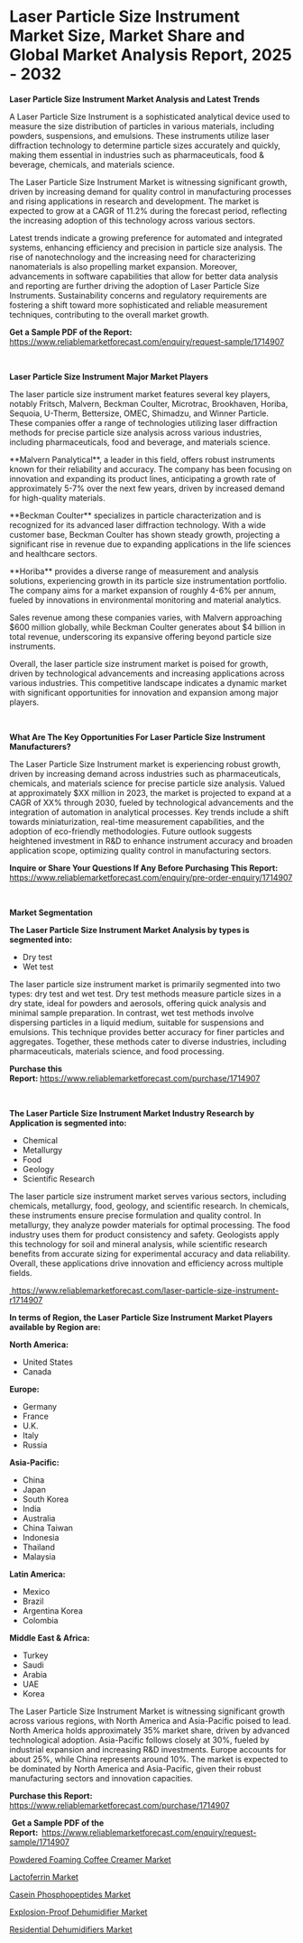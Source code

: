 <p><h1>Laser Particle Size Instrument Market Size, Market Share and Global Market Analysis Report, 2025 - 2032</h1></p><p><strong>Laser Particle Size Instrument Market Analysis and Latest Trends</strong></p>
<p><p>A Laser Particle Size Instrument is a sophisticated analytical device used to measure the size distribution of particles in various materials, including powders, suspensions, and emulsions. These instruments utilize laser diffraction technology to determine particle sizes accurately and quickly, making them essential in industries such as pharmaceuticals, food & beverage, chemicals, and materials science.</p><p>The Laser Particle Size Instrument Market is witnessing significant growth, driven by increasing demand for quality control in manufacturing processes and rising applications in research and development. The market is expected to grow at a CAGR of 11.2% during the forecast period, reflecting the increasing adoption of this technology across various sectors.</p><p>Latest trends indicate a growing preference for automated and integrated systems, enhancing efficiency and precision in particle size analysis. The rise of nanotechnology and the increasing need for characterizing nanomaterials is also propelling market expansion. Moreover, advancements in software capabilities that allow for better data analysis and reporting are further driving the adoption of Laser Particle Size Instruments. Sustainability concerns and regulatory requirements are fostering a shift toward more sophisticated and reliable measurement techniques, contributing to the overall market growth.</p></p>
<p><strong>Get a Sample PDF of the Report:&nbsp;</strong> <a href="https://www.reliablemarketforecast.com/enquiry/request-sample/1714907?utm_campaign=1197&utm_medium=2&utm_source=Github&utm_content=ia&utm_term=28032025&utm_id=laser-particle-size-instrument">https://www.reliablemarketforecast.com/enquiry/request-sample/1714907</a></p>
<p>&nbsp;</p>
<p><strong>Laser Particle Size Instrument Major Market Players</strong></p>
<p><p>The laser particle size instrument market features several key players, notably Fritsch, Malvern, Beckman Coulter, Microtrac, Brookhaven, Horiba, Sequoia, U-Therm, Bettersize, OMEC, Shimadzu, and Winner Particle. These companies offer a range of technologies utilizing laser diffraction methods for precise particle size analysis across various industries, including pharmaceuticals, food and beverage, and materials science.</p><p>**Malvern Panalytical**, a leader in this field, offers robust instruments known for their reliability and accuracy. The company has been focusing on innovation and expanding its product lines, anticipating a growth rate of approximately 5-7% over the next few years, driven by increased demand for high-quality materials.</p><p>**Beckman Coulter** specializes in particle characterization and is recognized for its advanced laser diffraction technology. With a wide customer base, Beckman Coulter has shown steady growth, projecting a significant rise in revenue due to expanding applications in the life sciences and healthcare sectors.</p><p>**Horiba** provides a diverse range of measurement and analysis solutions, experiencing growth in its particle size instrumentation portfolio. The company aims for a market expansion of roughly 4-6% per annum, fueled by innovations in environmental monitoring and material analytics.</p><p>Sales revenue among these companies varies, with Malvern approaching $600 million globally, while Beckman Coulter generates about $4 billion in total revenue, underscoring its expansive offering beyond particle size instruments. </p><p>Overall, the laser particle size instrument market is poised for growth, driven by technological advancements and increasing applications across various industries. This competitive landscape indicates a dynamic market with significant opportunities for innovation and expansion among major players.</p></p>
<p>&nbsp;</p>
<p><strong>What Are The Key Opportunities For Laser Particle Size Instrument Manufacturers?</strong></p>
<p><p>The Laser Particle Size Instrument market is experiencing robust growth, driven by increasing demand across industries such as pharmaceuticals, chemicals, and materials science for precise particle size analysis. Valued at approximately $XX million in 2023, the market is projected to expand at a CAGR of XX% through 2030, fueled by technological advancements and the integration of automation in analytical processes. Key trends include a shift towards miniaturization, real-time measurement capabilities, and the adoption of eco-friendly methodologies. Future outlook suggests heightened investment in R&D to enhance instrument accuracy and broaden application scope, optimizing quality control in manufacturing sectors.</p></p>
<p><strong>Inquire or Share Your Questions If Any Before Purchasing This Report:</strong> <a href="https://www.reliablemarketforecast.com/enquiry/pre-order-enquiry/1714907?utm_campaign=1197&utm_medium=2&utm_source=Github&utm_content=ia&utm_term=28032025&utm_id=laser-particle-size-instrument">https://www.reliablemarketforecast.com/enquiry/pre-order-enquiry/1714907</a></p>
<p>&nbsp;</p>
<p><strong>Market Segmentation</strong></p>
<p><strong>The Laser Particle Size Instrument Market Analysis by types is segmented into:</strong></p>
<p><ul><li>Dry test</li><li>Wet test</li></ul></p>
<p><p>The laser particle size instrument market is primarily segmented into two types: dry test and wet test. Dry test methods measure particle sizes in a dry state, ideal for powders and aerosols, offering quick analysis and minimal sample preparation. In contrast, wet test methods involve dispersing particles in a liquid medium, suitable for suspensions and emulsions. This technique provides better accuracy for finer particles and aggregates. Together, these methods cater to diverse industries, including pharmaceuticals, materials science, and food processing.</p></p>
<p><strong>Purchase this Report:&nbsp;</strong><a href="https://www.reliablemarketforecast.com/purchase/1714907?utm_campaign=1197&utm_medium=2&utm_source=Github&utm_content=ia&utm_term=28032025&utm_id=laser-particle-size-instrument">https://www.reliablemarketforecast.com/purchase/1714907</a></p>
<p>&nbsp;</p>
<p><strong>The Laser Particle Size Instrument Market Industry Research by Application is segmented into:</strong></p>
<p><ul><li>Chemical</li><li>Metallurgy</li><li>Food</li><li>Geology</li><li>Scientific Research</li></ul></p>
<p><p>The laser particle size instrument market serves various sectors, including chemicals, metallurgy, food, geology, and scientific research. In chemicals, these instruments ensure precise formulation and quality control. In metallurgy, they analyze powder materials for optimal processing. The food industry uses them for product consistency and safety. Geologists apply this technology for soil and mineral analysis, while scientific research benefits from accurate sizing for experimental accuracy and data reliability. Overall, these applications drive innovation and efficiency across multiple fields.</p></p>
<p><a href="https://www.reliablemarketforecast.com/laser-particle-size-instrument-r1714907?utm_campaign=1197&utm_medium=2&utm_source=Github&utm_content=ia&utm_term=28032025&utm_id=laser-particle-size-instrument">&nbsp;https://www.reliablemarketforecast.com/laser-particle-size-instrument-r1714907</a></p>
<p><strong>In terms of Region, the Laser Particle Size Instrument Market Players available by Region are:</strong></p>
<p>
    <p> <strong> North America: </strong>
        <ul>
            <li>United States</li>
            <li>Canada</li>
        </ul>
        </p> 
    <p> <strong> Europe: </strong>
        <ul>
            <li>Germany</li>
            <li>France</li>
            <li>U.K.</li>
            <li>Italy</li>
            <li>Russia</li>
        </ul>
        </p> 
    <p> <strong> Asia-Pacific: </strong>
        <ul>
            <li>China</li>
            <li>Japan</li>
            <li>South Korea</li>
            <li>India</li>
            <li>Australia</li>
            <li>China Taiwan</li>
            <li>Indonesia</li>
            <li>Thailand</li>
            <li>Malaysia</li>
        </ul>
        </p> 
    <p> <strong> Latin America: </strong>
        <ul>
            <li>Mexico</li>
            <li>Brazil</li>
            <li>Argentina Korea</li>
            <li>Colombia</li>
        </ul>
        </p> 
    <p> <strong> Middle East & Africa: </strong>
        <ul>
            <li>Turkey</li>
            <li>Saudi</li>
            <li>Arabia</li>
            <li>UAE</li>
            <li>Korea</li>
        </ul>
    </p>
    </p>
<p><p>The Laser Particle Size Instrument Market is witnessing significant growth across various regions, with North America and Asia-Pacific poised to lead. North America holds approximately 35% market share, driven by advanced technological adoption. Asia-Pacific follows closely at 30%, fueled by industrial expansion and increasing R&D investments. Europe accounts for about 25%, while China represents around 10%. The market is expected to be dominated by North America and Asia-Pacific, given their robust manufacturing sectors and innovation capacities.</p></p>
<p><strong>Purchase this Report: </strong><a href="https://www.reliablemarketforecast.com/purchase/1714907?utm_campaign=1197&utm_medium=2&utm_source=Github&utm_content=ia&utm_term=28032025&utm_id=laser-particle-size-instrument">https://www.reliablemarketforecast.com/purchase/1714907</a></p>
<p>&nbsp;<strong>Get a Sample PDF of the Report:&nbsp;&nbsp;</strong><a href="https://www.reliablemarketforecast.com/enquiry/request-sample/1714907?utm_campaign=1197&utm_medium=2&utm_source=Github&utm_content=ia&utm_term=28032025&utm_id=laser-particle-size-instrument">https://www.reliablemarketforecast.com/enquiry/request-sample/1714907</a></p>
<p><strong></strong></p>
<p><p><a href="https://github.com/andulanick3/Market-Research-Report-List-1/blob/main/powdered-foaming-coffee-creamer-market.md?utm_campaign=1197&utm_medium=2&utm_source=Github&utm_content=ia&utm_term=28032025&utm_id=laser-particle-size-instrument">Powdered Foaming Coffee Creamer Market</a></p><p><a href="https://github.com/monacaquddus/Market-Research-Report-List-1/blob/main/lactoferrin-market.md?utm_campaign=1197&utm_medium=2&utm_source=Github&utm_content=ia&utm_term=28032025&utm_id=laser-particle-size-instrument">Lactoferrin Market</a></p><p><a href="https://github.com/mgapeak/Market-Research-Report-List-1/blob/main/casein-phosphopeptides-market.md?utm_campaign=1197&utm_medium=2&utm_source=Github&utm_content=ia&utm_term=28032025&utm_id=laser-particle-size-instrument">Casein Phosphopeptides Market</a></p><p><a href="https://github.com/kakeryttri0c/Market-Research-Report-List-1/blob/main/explosion-proof-dehumidifier-market.md?utm_campaign=1197&utm_medium=2&utm_source=Github&utm_content=ia&utm_term=28032025&utm_id=laser-particle-size-instrument">Explosion-Proof Dehumidifier Market</a></p><p><a href="https://github.com/sleeprudantf/Market-Research-Report-List-1/blob/main/residential-dehumidifiers-market.md?utm_campaign=1197&utm_medium=2&utm_source=Github&utm_content=ia&utm_term=28032025&utm_id=laser-particle-size-instrument">Residential Dehumidifiers Market</a></p></p>